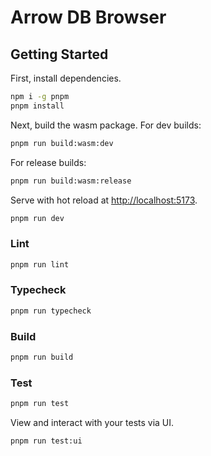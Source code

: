 # Arrow DB Browser

## Getting Started

First, install dependencies.

```bash
npm i -g pnpm
pnpm install
```

Next, build the wasm package.  For dev builds:

```bash
pnpm run build:wasm:dev
```

For release builds:

```bash
pnpm run build:wasm:release
```

Serve with hot reload at <http://localhost:5173>.

```bash
pnpm run dev
```

### Lint

```bash
pnpm run lint
```

### Typecheck

```bash
pnpm run typecheck
```

### Build

```bash
pnpm run build
```

### Test

```bash
pnpm run test
```

View and interact with your tests via UI.

```bash
pnpm run test:ui
```
